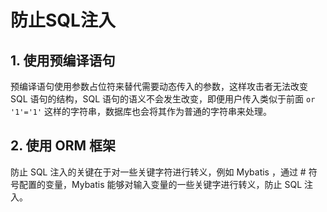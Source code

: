 # 防止SQL注入

## 1. 使用预编译语句

预编译语句使用参数占位符来替代需要动态传入的参数，这样攻击者无法改变 SQL 语句的结构，SQL 语句的语义不会发生改变，即便用户传入类似于前面 `or '1'='1'` 这样的字符串，数据库也会将其作为普通的字符串来处理。

## 2. 使用 ORM 框架

防止 SQL 注入的关键在于对一些关键字符进行转义，例如 Mybatis ，通过 # 符号配置的变量，Mybatis 能够对输入变量的一些关键字进行转义，防止 SQL 注入。